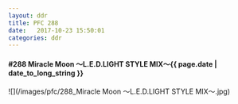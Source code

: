 ```yaml
---
layout: ddr
title: PFC 288
date:   2017-10-23 15:50:01
categories: ddr
---
```


#### **#288** Miracle Moon ～L.E.D.LIGHT STYLE MIX～<span class="pull-right">{{ page.date | date_to_long_string }}</span>
![](/images/pfc/288_Miracle Moon ～L.E.D.LIGHT STYLE MIX～.jpg)
